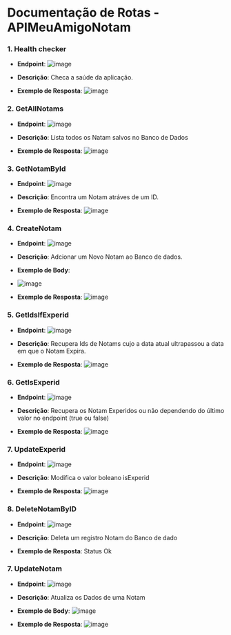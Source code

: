 # Documentação de Rotas - APIMeuAmigoNotam

### 1. Health checker
 
- **Endpoint**: 
![image](https://github.com/user-attachments/assets/8b109989-38fe-4a6f-a524-e2c150405144)

- **Descrição**: Checa a saúde da aplicação.
  
- **Exemplo de Resposta**:
![image](https://github.com/user-attachments/assets/1196ebec-9d8b-4d7f-827f-3dbbe9cd5fb0)


### 2. GetAllNotams
 
- **Endpoint**: 
![image](https://github.com/user-attachments/assets/dd507e1d-91e2-4307-a827-1847ebfa9050)

- **Descrição**: Lista todos os Natam salvos no Banco de Dados
  
- **Exemplo de Resposta**:
![image](https://github.com/user-attachments/assets/56768f55-0897-459a-9ef1-b04785c58700)


### 3. GetNotamById
 
- **Endpoint**: 
![image](https://github.com/user-attachments/assets/0eb1795b-8b26-4ddf-bd2d-39c4d53b98ca)

- **Descrição**: Encontra um Notam atráves de um ID.
  
- **Exemplo de Resposta**:
![image](https://github.com/user-attachments/assets/aa1fcbd4-c8a0-4df8-aa22-948eedd21abe)


### 4. CreateNotam
 
- **Endpoint**: 
![image](https://github.com/user-attachments/assets/b8cdcd50-79c6-458e-97d1-16c3700b1ef3)

- **Descrição**: Adcionar um Novo Notam ao Banco de dados.
- **Exemplo de Body**:
- ![image](https://github.com/user-attachments/assets/7665ddf5-8377-45af-8a8a-8d4b8b3977fd)
  
- **Exemplo de Resposta**:
![image](https://github.com/user-attachments/assets/72f0e834-9403-4831-946e-7e97bad2b60d)

### 5. GetIdsIfExperid
 
- **Endpoint**: 
![image](https://github.com/user-attachments/assets/ff9f7c9a-c84d-482c-94d2-d234d6e477b7)

- **Descrição**: Recupera Ids de Notams cujo a data atual ultrapassou a data em que o Notam Expira.
  
- **Exemplo de Resposta**:
![image](https://github.com/user-attachments/assets/a086d11a-4496-48e8-bf37-a0f3741eb0d7)

### 6. GetIsExperid
 
- **Endpoint**: 
![image](https://github.com/user-attachments/assets/9e903813-9267-4687-ab48-fd86ef8c9f4f)

- **Descrição**: Recupera os Notam Experidos ou não dependendo do último valor no endpoint (true ou false)
  
- **Exemplo de Resposta**:
![image](https://github.com/user-attachments/assets/8351b3d2-c7f3-40b3-a161-79cf7c6aa2b7)

### 7. UpdateExperid

- **Endpoint**: 
![image](https://github.com/user-attachments/assets/8d41b018-bf73-451b-92a3-82f2691b6b8c)

- **Descrição**: Modifica o valor boleano isExperid 
  
- **Exemplo de Resposta**:
![image](https://github.com/user-attachments/assets/0c32ff13-85bb-40aa-9b3b-c79a4e4e4ad2)

### 8. DeleteNotamByID

- **Endpoint**: 
![image](https://github.com/user-attachments/assets/3700b31e-2631-4f84-9d4e-1464dcefac26)

- **Descrição**: Deleta um registro Notam do Banco de dado 
  
- **Exemplo de Resposta**:
  Status Ok

### 7. UpdateNotam

- **Endpoint**: 
![image](https://github.com/user-attachments/assets/70b909c6-7a5e-4684-ab5f-bc9868d28bdf)

- **Descrição**: Atualiza os Dados de uma Notam 
- **Exemplo de Body**:
![image](https://github.com/user-attachments/assets/3b912c5d-1d07-4beb-bc33-e0b6d508f039)
  
- **Exemplo de Resposta**:
![image](https://github.com/user-attachments/assets/d2a74ec5-bff2-49ce-9672-68e2bb8d965e)
